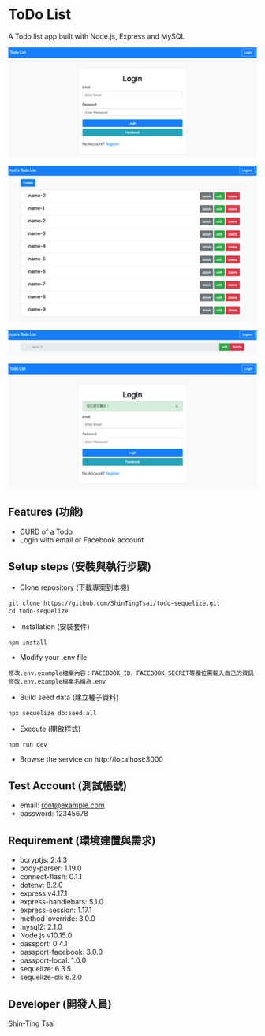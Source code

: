 # ToDo List
A Todo list app built with Node.js, Express and MySQL 

![image](https://github.com/ShinTingTsai/todo-sequelize/blob/master/images/Snapshot_login.png)

![image](https://github.com/ShinTingTsai/todo-sequelize/blob/master/images/Snapshot_list.png)

![image](https://github.com/ShinTingTsai/todo-sequelize/blob/master/images/Snapshot_detail.png)

![image](https://github.com/ShinTingTsai/todo-sequelize/blob/master/images/Snapshot_logout.png)

## Features (功能)
- CURD of a Todo 
- Login with email or Facebook account

## Setup steps (安裝與執行步驟)
- Clone repository (下載專案到本機)
```
git clone https://github.com/ShinTingTsai/todo-sequelize.git
cd todo-sequelize
```
- Installation (安裝套件)
```
npm install
```
- Modify your .env file
```
修改.env.example檔案內容：FACEBOOK_ID、FACEBOOK_SECRET等欄位需輸入自己的資訊
修改.env.example檔案名稱為.env
```
- Build seed data (建立種子資料)
```
npx sequelize db:seed:all
```
- Execute (開啟程式)
```
npm run dev
```
- Browse the service on http://localhost:3000

##  Test Account (測試帳號)
- email: root@example.com
- password: 12345678

## Requirement (環境建置與需求)
- bcryptjs: 2.4.3
- body-parser: 1.19.0
- connect-flash: 0.1.1
- dotenv: 8.2.0
- express v4.17.1
- express-handlebars: 5.1.0
- express-session: 1.17.1
- method-override: 3.0.0
- mysql2: 2.1.0
- Node.js v10.15.0
- passport: 0.4.1
- passport-facebook: 3.0.0
- passport-local: 1.0.0
- sequelize: 6.3.5
- sequelize-cli: 6.2.0

## Developer (開發人員)
Shin-Ting Tsai

  